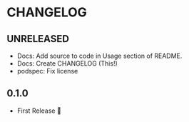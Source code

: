 # CHANGELOG

## UNRELEASED

- Docs: Add source to code in Usage section of README.
- Docs: Create CHANGELOG (This!)
- podspec: Fix license

## 0.1.0

- First Release :tada: